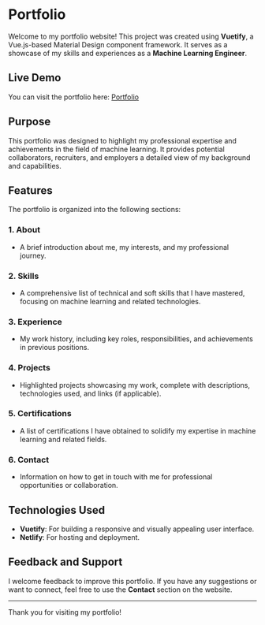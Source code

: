 # Portfolio

Welcome to my portfolio website! This project was created using **Vuetify**, a Vue.js-based Material Design component framework. It serves as a showcase of my skills and experiences as a **Machine Learning Engineer**.

## Live Demo

You can visit the portfolio here: [Portfolio](https://jovitportfolio.netlify.app/)

## Purpose

This portfolio was designed to highlight my professional expertise and achievements in the field of machine learning. It provides potential collaborators, recruiters, and employers a detailed view of my background and capabilities.

## Features

The portfolio is organized into the following sections:

### 1. **About**
   - A brief introduction about me, my interests, and my professional journey.

### 2. **Skills**
   - A comprehensive list of technical and soft skills that I have mastered, focusing on machine learning and related technologies.

### 3. **Experience**
   - My work history, including key roles, responsibilities, and achievements in previous positions.

### 4. **Projects**
   - Highlighted projects showcasing my work, complete with descriptions, technologies used, and links (if applicable).

### 5. **Certifications**
   - A list of certifications I have obtained to solidify my expertise in machine learning and related fields.

### 6. **Contact**
   - Information on how to get in touch with me for professional opportunities or collaboration.

## Technologies Used

- **Vuetify**: For building a responsive and visually appealing user interface.
- **Netlify**: For hosting and deployment.

## Feedback and Support

I welcome feedback to improve this portfolio. If you have any suggestions or want to connect, feel free to use the **Contact** section on the website.

---

Thank you for visiting my portfolio!

